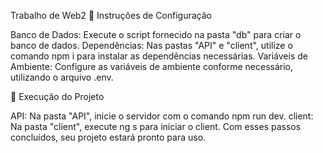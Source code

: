 Trabalho de Web2
🔧 Instruções de Configuração

Banco de Dados: Execute o script fornecido na pasta "db" para criar o banco de dados.
Dependências: Nas pastas "API" e "client", utilize o comando npm i para instalar as dependências necessárias.
Variáveis de Ambiente: Configure as variáveis de ambiente conforme necessário, utilizando o arquivo .env.

🚀 Execução do Projeto

API: Na pasta "API", inicie o servidor com o comando npm run dev.
client: Na pasta "client", execute ng s para iniciar o client.
Com esses passos concluídos, seu projeto estará pronto para uso.
